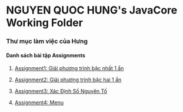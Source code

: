 ﻿# NGUYEN QUOC HUNG's JavaCore Working Folder
### Thư mục làm việc của Hưng
#### Danh sách bài tập Assignments

1. [Assignment1: Giải phương trình bậc nhất 1 ẩn](https://github.com/FASTTRACKSE/FFSE1704.JavaCore/edit/master/HungNQ/HungHelloWorld/src/fasttrackse/bai1/pratice/GiaiPhuongTrinhBacNhat.java)

2. [Assignment2: Giải phương trình bậc hai 1 ẩn](https://github.com/FASTTRACKSE/FFSE1704.JavaCore/edit/master/HungNQ/HungHelloWorld/src/fasttrackse/bai1/pratice/GiaiPhuongTrinhBacHai.java)

3. [Assignment3: Xác Định Số Nguyên Tố](https://github.com/FASTTRACKSE/FFSE1704.JavaCore/edit/master/HungNQ/HungHelloWorld/src/tapcode/java/test/SoNguyenTo.java)

3. [Assignment4: Menu](https://github.com/FASTTRACKSE/FFSE1704.JavaCore/edit/master/HungNQ/HungHelloWorld/src/fasttrackse/baitap/quanlithucduc/QuanLiThucDon.java)
